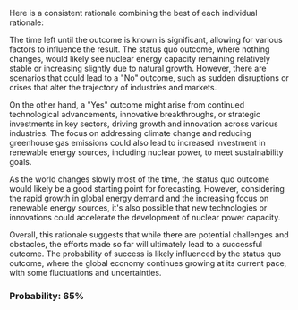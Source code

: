 Here is a consistent rationale combining the best of each individual rationale:

The time left until the outcome is known is significant, allowing for various factors to influence the result. The status quo outcome, where nothing changes, would likely see nuclear energy capacity remaining relatively stable or increasing slightly due to natural growth. However, there are scenarios that could lead to a "No" outcome, such as sudden disruptions or crises that alter the trajectory of industries and markets.

On the other hand, a "Yes" outcome might arise from continued technological advancements, innovative breakthroughs, or strategic investments in key sectors, driving growth and innovation across various industries. The focus on addressing climate change and reducing greenhouse gas emissions could also lead to increased investment in renewable energy sources, including nuclear power, to meet sustainability goals.

As the world changes slowly most of the time, the status quo outcome would likely be a good starting point for forecasting. However, considering the rapid growth in global energy demand and the increasing focus on renewable energy sources, it's also possible that new technologies or innovations could accelerate the development of nuclear power capacity.

Overall, this rationale suggests that while there are potential challenges and obstacles, the efforts made so far will ultimately lead to a successful outcome. The probability of success is likely influenced by the status quo outcome, where the global economy continues growing at its current pace, with some fluctuations and uncertainties.

### Probability: 65%